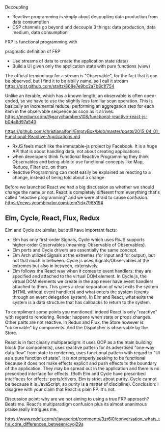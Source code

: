 Decoupling
- Reactive programming is simply about decoupling data production from data consumption
- CSP channels go beyond and decouple 3 things: data production, data medium, data consumption


FRP is functional programming with



pragmatic definition of FRP
  - Use streams of data to create the application state (data)
  - Build a UI given only the application state with pure functions (view)

The official terminology for a stream is "Observable", for the fact that it can be observed, but I find it to be a silly name, so I call it stream https://gist.github.com/staltz/868e7e9bc2a7b8c1f754

Unlike an iterable, which has a known length, an observable is often open-ended, so we have to use the slightly less familiar scan operation. This is basically an incremental reduce, performing an aggregation step for each item in the observable sequence as soon as it arrives. https://medium.com/@garychambers108/functional-reactive-react-js-b04a8d97a540

https://github.com/christianalfoni/EmptyBox/blob/master/posts/2015_04_01_Functional-Reactive-Applications.md
  - RxJS feels much like the immutable-js project by Facebook. It is a huge API that is about handling data, not about creating applications.
  - when developers think Functional Reactive Programming they think Observables and being able to use functional concepts like Map, Reduce, Filter etc. on them
  - Reactive Programming can most easily be explained as reacting to a change, instead of being told about a change

Before we launched React we had a big discussion as whether we should change the name or not. React is completely different from everything that's called "reactive programming" and we were afraid to cause confusion. https://news.ycombinator.com/item?id=7965194

## Elm, Cycle, React, Flux, Redux

Elm and Cycle are similar, but still have important facts:
- Elm has only first-order Signals, Cycle which uses RxJS supports higher-order Observables (meaning: Observable of Observables).
- Elm ports and Cycle drivers are essentially the same concept.
- Elm Arch utilizes Signals at the extremes (for input and for output), but not that much in between. Cycle.js uses Signals/Observables at the extremes but also in between, extensively.
- Elm follows the React way when it comes to event handlers: they are specified and attached to the virtual DOM element. In Cycle.js, the virtual DOM elements we create in the app never have event handlers attached to them. This gives a clear separation of what exits the system (HTML without event handlers) and what enters the system (events through an event delegation system). In Elm and React, what exits the system is a data structure that has callbacks to return to the system.

To compliment some points you mentioned: indeed React is only "reactive" with regard to rendering. Render happens when state or props changes. Other parts are not reactive. In Redux and Flux, the Store however is "observable" by components. And the Dispatcher is observable by the Store.

React is in fact clearly multiparadigm: it uses OOP as a the main building block (for components), uses reactive pattern for its advertised "one-way data flow" from state to rendering, uses functional pattern with regard to "UI as a pure function of state". It is not properly seeking to be functional because it does not make effects explicit and push effects to the boundary of the application. They may be spread out in the application and there is no prescribed interface for effects. (Both Elm and Cycle have prescribed interfaces for effects: ports/drivers. Elm is strict about purity, Cycle cannot be because it is JavaScript, so purity is a matter of discipline). Conclusion: I disagree with your claim that React is plain FP. It's not.

Discussion point: why are we not aiming to using a true FRP approach?
Beats me. React's multiparadigm confusion plus its almost unanimous praise really intrigues me.

https://www.reddit.com/r/javascript/comments/3zr6i0/conversation_whats_the_core_differences_between/cyoj29a
